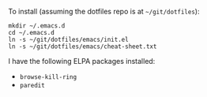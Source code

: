To install (assuming the dotfiles repo is at `~/git/dotfiles`):

```
mkdir ~/.emacs.d
cd ~/.emacs.d
ln -s ~/git/dotfiles/emacs/init.el
ln -s ~/git/dotfiles/emacs/cheat-sheet.txt
```

I have the following ELPA packages installed:
* `browse-kill-ring`
* `paredit`
